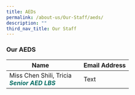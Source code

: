 ```yaml
---
title: AEDs
permalink: /about-us/Our-Staff/aeds/
description: ""
third_nav_title: Our Staff
---
```

### **Our AEDS**



| Name|  | Email Address |
| -------- | -------- | -------- |
| Miss Chen Shili, Tricia <br><b><i style="color:#016C62;">Senior AED LBS</i>|  | Text     |

